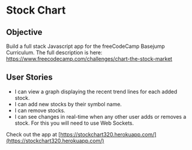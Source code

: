 # Stock Chart

Objective 
------

Build a full stack Javascript app for the freeCodeCamp Basejump Curriculum. 
The full description is here: https://www.freecodecamp.com/challenges/chart-the-stock-market

User Stories
------

* I can view a graph displaying the recent trend lines for each added stock.
* I can add new stocks by their symbol name.
* I can remove stocks.
* I can see changes in real-time when any other user adds or removes a stock. For this you will need to use Web Sockets.

Check out the app at [https://stockchart320.herokuapp.com/](https://stockchart320.herokuapp.com/)